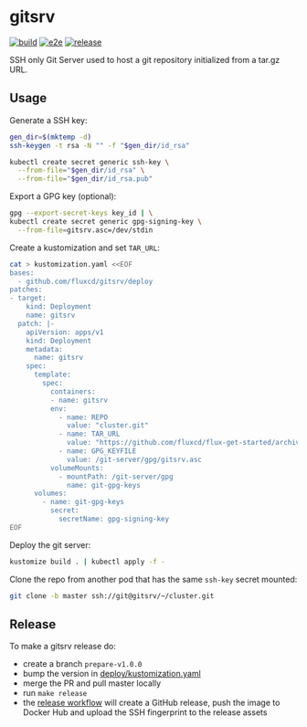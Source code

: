 # gitsrv

[![build](https://github.com/fluxcd/gitsrv/workflows/build/badge.svg)](https://github.com/fluxcd/gitsrv/actions)
[![e2e](https://github.com/fluxcd/gitsrv/workflows/e2e/badge.svg)](https://github.com/fluxcd/gitsrv/actions)
[![release](https://github.com/fluxcd/gitsrv/workflows/release/badge.svg)](https://github.com/fluxcd/gitsrv/actions)

SSH only Git Server used to host a git repository initialized from a tar.gz URL.

## Usage

Generate a SSH key:

```bash
gen_dir=$(mktemp -d)
ssh-keygen -t rsa -N "" -f "$gen_dir/id_rsa"

kubectl create secret generic ssh-key \
  --from-file="$gen_dir/id_rsa" \
  --from-file="$gen_dir/id_rsa.pub"
```

Export a GPG key (optional):

```bash
gpg --export-secret-keys key_id | \
kubectl create secret generic gpg-signing-key \
  --from-file=gitsrv.asc=/dev/stdin
```

Create a kustomization and set `TAR_URL`:

```bash
cat > kustomization.yaml <<EOF
bases:
  - github.com/fluxcd/gitsrv/deploy
patches:
- target:
    kind: Deployment
    name: gitsrv
  patch: |-
    apiVersion: apps/v1
    kind: Deployment
    metadata:
      name: gitsrv
    spec:
      template:
        spec:
          containers:
          - name: gitsrv
          env:
            - name: REPO
              value: "cluster.git"
            - name: TAR_URL
              value: "https://github.com/fluxcd/flux-get-started/archive/master.tar.gz"
            - name: GPG_KEYFILE
              value: /git-server/gpg/gitsrv.asc
          volumeMounts:
            - mountPath: /git-server/gpg
              name: git-gpg-keys
      volumes:
        - name: git-gpg-keys
          secret:
            secretName: gpg-signing-key
EOF
```

Deploy the git server:

```bash
kustomize build . | kubectl apply -f -
```

Clone the repo from another pod that has the same `ssh-key` secret mounted:

```bash
git clone -b master ssh://git@gitsrv/~/cluster.git
```

## Release

To make a gitsrv release do:
* create a branch `prepare-v1.0.0`
* bump the version in [deploy/kustomization.yaml](deploy/kustomization.yaml)
* merge the PR and pull master locally
* run `make release`
* the [release workflow](.github/workflows/release.yml)
    will create a GitHub release, push the image to Docker Hub and upload the SSH fingerprint to the release assets
